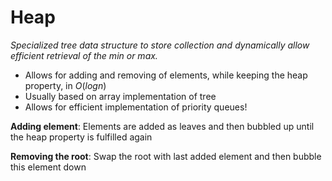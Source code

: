 # Heap
*Specialized tree data structure to store collection and dynamically allow efficient retrieval of the min or max.*

- Allows for adding and removing of elements, while keeping the heap property, in $O(log n)$
- Usually based on array implementation of tree
- Allows for efficient implementation of priority queues!

**Adding element**: Elements are added as leaves and then bubbled up until the heap property is fulfilled again

**Removing the root**: Swap the root with last added element and then bubble this element down


